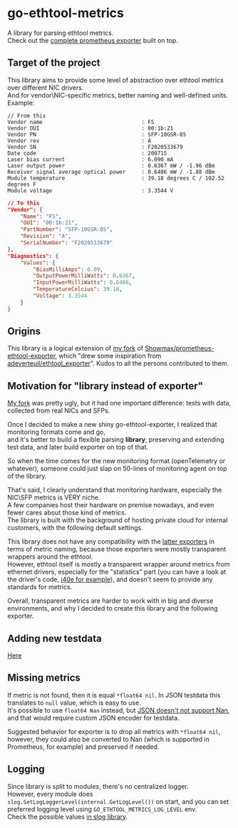 # go-ethtool-metrics

A library for parsing ethtool metrics.  
Check out the [complete prometheus exporter](https://github.com/newrushbolt/go-ethtool-exporter) built on top.

## Target of the project

This library aims to provide some level of abstraction over ethtool metrics over different NIC drivers.  
And for vendor\NIC-specific metrics, better naming and well-defined units.  
Example:

```text
// From this
Vendor name                               : FS
Vendor OUI                                : 00:1b:21
Vendor PN                                 : SFP-10GSR-85
Vendor rev                                : A
Vendor SN                                 : F2020533679
Date code                                 : 200715
Laser bias current                        : 6.090 mA
Laser output power                        : 0.6367 mW / -1.96 dBm
Receiver signal average optical power     : 0.6486 mW / -1.88 dBm
Module temperature                        : 39.18 degrees C / 102.52 degrees F
Module voltage                            : 3.3544 V
```

```json
// To this
"Vendor": {
    "Name": "FS",
    "OUI": "00:1b:21",
    "PartNumber": "SFP-10GSR-85",
    "Revision": "A",
    "SerialNumber": "F2020533679"
},
"Diagnostics": {
    "Values": {
        "BiasMilliAmps": 6.09,
        "OutputPowerMilliWatts": 0.6367,
        "InputPowerMilliWatts": 0.6486,
        "TemperatureCelcius": 39.18,
        "Voltage": 3.3544
    }
}
```

## Origins

This library is a logical extension of [my fork](https://github.com/newrushbolt/prometheus-ethtool-exporter) of [Showmax/prometheus-ethtool-exporter](https://github.com/Showmax/prometheus-ethtool-exporter), which "drew some inspiration from [adeverteuil/ethtool_exporter](https://github.com/adeverteuil/ethtool_exporter)". Kudos to all the persons contributed to them.  

## Motivation for "library instead of exporter"

[My fork](https://github.com/newrushbolt/prometheus-ethtool-exporter) was pretty ugly, but it had one important difference: tests with data, collected from real NICs and SFPs.

Once I decided to make a new shiny go-ethtool-exporter, I realized that monitoring formats come and go,  
and it's better to build a flexible parsing **library**, preserving and extending test data, and later build exporter on top of that.

So when the time comes for the new monitoring format (openTelemetry or whatever), someone could just slap on 50-lines of monitoring agent on top of the library.  

That's said, I clearly understand that monitoring hardware, especially the NIC\SFP metrics is VERY niche.  
A few companies host their hardware on premise nowadays, and even fewer cares about those kind of metrics.  
The library is built with the background of hosting private cloud for internal customers, with the following default settings.

This library does not have any compatibility with the [latter exporters](#origins) in terms of metric naming, because those exporters were mostly transparent wrappers around the ethtool.  
However, ethtool itself is mostly a transparent wrapper around metrics from ethernet drivers, especially for the "statistics" part (you can have a look at the driver's code, [i40e for example](https://github.com/torvalds/linux/blob/v5.19/drivers/net/ethernet/intel/i40e/i40e_ethtool.c)), and doesn't seem to provide any standards for metrics.

Overall, transparent metrics are harder to work with in big and diverse environments, and why I decided to create this library and the following exporter.

## Adding new testdata

[Here](testdata/README.md)

## Missing metrics

If metric is not found, then it is equal `*float64 nil`. In JSON testdata this translates to `null` value, which is easy to use.  
It's possible to use `float64 Nan` instead, but [JSON doesn't not support Nan](https://github.com/golang/go/blob/34c8b14ca9f4096383d658fbd748322a993a2bd2/src/encoding/json/encode.go#L47), and that would require custom JSON encoder for testdata.

Suggested behavior for exporter is to drop all metrics with `*float64 nil`, however, they could also be converted to Nan (which is supported in Prometheus, for example) and preserved if needed.

## Logging

Since library is split to modules, there's no centralized logger.  
However, every module does `slog.SetLogLoggerLevel(internal.GetLogLevel())` on start, and you can set preferred logging level using `GO_ETHTOOL_METRICS_LOG_LEVEL` env.  
Check the possible values [in slog library](https://cs.opensource.google/go/go/+/refs/tags/go1.24.3:src/log/slog/level.go;drc=6d7760cb4292bd156193fb2a3e377f24637f8795;l=67).
